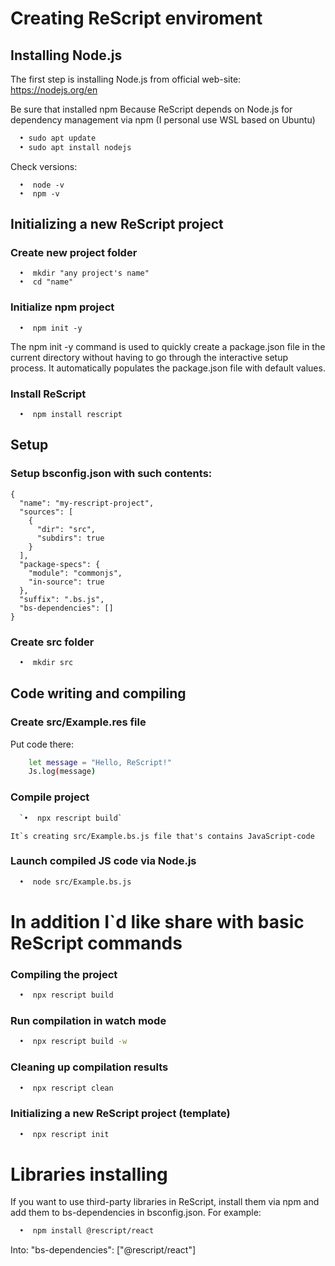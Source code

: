 # Creating ReScript enviroment
## Installing Node.js

The first step is installing Node.js from official web-site:
    https://nodejs.org/en

Be sure that installed npm 
Because ReScript depends on Node.js for dependency management via npm
    (I personal use WSL based on Ubuntu)

```sh
  • sudo apt update
  • sudo apt install nodejs
```

Check versions:
```SH
  •  node -v  
  •  npm -v
```


## Initializing a new ReScript project
### Create new project folder
```SH
  •  mkdir "any project's name"
  •  cd "name"
```

### Initialize npm project
```SH
  •  npm init -y
```
The npm init -y command is used to quickly create a package.json file in 
the current directory without having to go through the interactive setup process. 
It automatically populates the package.json file with default values.


### Install ReScript
```SH
  •  npm install rescript
```

## Setup 
### Setup bsconfig.json with such contents:
```SH
{
  "name": "my-rescript-project",
  "sources": [
    {
      "dir": "src",
      "subdirs": true
    }
  ],
  "package-specs": {
    "module": "commonjs",
    "in-source": true
  },
  "suffix": ".bs.js",
  "bs-dependencies": []
}
```

### Create src folder 
```sh
  •  mkdir src
```
## Code writing and compiling 
### Create src/Example.res file

Put code there:
```sh
    let message = "Hello, ReScript!"
    Js.log(message)
```    
    
### Compile project
```sh
  `•  npx rescript build`
```
    It`s creating src/Example.bs.js file that's contains JavaScript-code

### Launch compiled JS code via Node.js
```sh
  •  node src/Example.bs.js
```

# In addition I`d like share with basic ReScript commands

### Compiling the project
```sh
  •  npx rescript build
```

### Run compilation in watch mode
```sh
  •  npx rescript build -w
```

### Cleaning up compilation results
```sh
  •  npx rescript clean
```

### Initializing a new ReScript project (template)
```sh
  •  npx rescript init
```


# Libraries installing 

If you want to use third-party libraries in ReScript, install them via npm and add them to bs-dependencies in bsconfig.json.
For example: 
```sh
  •  npm install @rescript/react
```
Into:
    "bs-dependencies": ["@rescript/react"]

